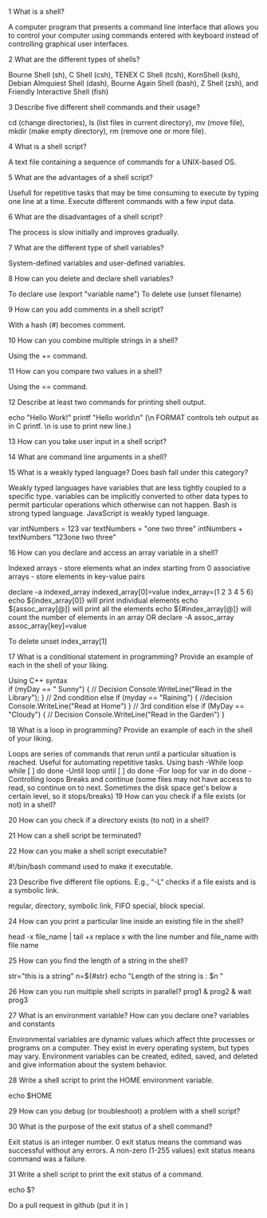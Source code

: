 1 What is a shell?

A computer program that presents a command line interface that allows you to control your computer using commands entered with keyboard instead of controlling graphical user interfaces. 

2 What are the different types of shells?

Bourne Shell (sh), C Shell (csh), TENEX C Shell (tcsh), KornShell (ksh), Debian Almquiest Shell (dash), Bourne Again Shell (bash), Z Shell (zsh), and Friendly Interactive Shell (fish)

3 Describe five different shell commands and their usage?

cd (change directories), ls (list files in current directory), mv (move file), mkdir (make empty directory), rm (remove one or more file).

4 What is a shell script?

A text file containing a sequence of commands for a UNIX-based OS. 

5 What are the advantages of a shell script?

Usefull for repetitive tasks that may be time consuming to execute by typing one line at a time. Execute different commands with a few input data. 

6 What are the disadvantages of a shell script?

The process is slow initially and improves gradually. 

7 What are the different type of shell variables?

System-defined variables and user-defined variables. 

8 How can you delete and declare shell variables?

To declare use (export "variable name")
To delete use (unset filename)

9 How can you add comments in a shell script?

With a hash (#) becomes comment.

10 How can you combine multiple strings in a shell?

Using the += command. 

11 How can you compare two values in a shell?

Using the == command. 

12 Describe at least two commands for printing shell output.

echo "Hello Work!"
printf "Hello world\n" (\n FORMAT controls teh output as in C printf. \n is use to print new line.)

13 How can you take user input in a shell script? 

14 What are command line arguments in a shell?

15 What is a weakly typed language? Does bash fall under this category?

Weakly typed languages have variables that are less tightly coupled to a specific type. variables can be implicitly converted to other data types to permit particular operations which otherwise can not happen. Bash is strong typed language. JavaScript is weakly typed language. 

var intNumbers = 123
var textNumbers = "one two three"
 intNumbers + textNumbers
 "123one two three"

16 How can you declare and access an array variable in a shell?

Indexed arrays - store elements what an index starting from 0
associative arrays - store elements in key-value pairs

declare -a indexed_array
indexed_array[0]=value
index_array=(1 2 3 4 5 6)
echo ${index_array[0]} will print individual elements
echo ${assoc_array[@]} will print all the elements
echo ${#index_array[@]} will count the number of elements in an array
OR
declare -A assoc_array
assoc_array[key]=value

To delete 
unset index_array[1]


17 What is a conditional statement in programming? Provide an example of each in the shell of your liking. 

Using C++ syntax  
if (myDay == " Sunny")
    {
      // Decision
      Console.WriteLine("Read in the Library");
    }
    // 2nd condition
    else if (myday == "Raining")
    {
      //decision
      Console.WriteLine("Read at Home")
    }
    // 3rd condition
    else if (MyDay == "Cloudy")
    {
      // Decision
      Console.WriteLine("Read in the Garden")
    }

18 What is a loop in programming? Provide an example of each in the shell of your liking. 

Loops are series of commands that rerun until a particular situation is reached. Useful for automating repetitive tasks. 
Using bash 
-While loop
while [ <some test> ]
do
<commands>
done
-Until loop 
until [ <some test> ]
do
<commands>
done
-For loop 
for var in <list>
do
<commands>
done
-Controlling loops 
Breaks and continue (some files may not have access to read, so continue on to next. Sometimes the disk space get's below a certain level, so it stops/breaks)
19 How can you check if a file exists (or not) in a shell?

20 How can you check if a directory exists (to not) in a shell?

21 How can a shell script be terminated?

22 How can you make a shell script executable?

#!/bin/bash command used to make it executable. 

23 Describe five different file options. E.g., “-L“ checks if a file exists and is a symbolic link.

regular, directory, symbolic link, FIFO special, block special. 

24 How can you print a particular line inside an existing file in the shell?

head -x file_name | tail +x
replace x with the line number and file_name with file name

25 How can you find the length of a string in the shell?

str="this is a string"
n=${#str}
echo "Length of the string is : $n "

26 How can you run multiple shell scripts in parallel?
prog1 &
prog2 &
wait
prog3

27 What is an environment variable? How can you declare one?
variables and constants 

Environmental variables are dynamic values which affect thte processes or programs on a computer. They exist in every operating system, but types may vary. Environment variables can be created, edited, saved, and deleted and give information about the system behavior. 

28 Write a shell script to print the HOME environment variable. 

echo $HOME

29 How can you debug (or troubleshoot) a problem with a shell script?

30 What is the purpose of the exit status of a shell command?

Exit status is an integer number. 0 exit status means the command was successful without any errors. A non-zero (1-255 values) exit status means command was a failure. 

31 Write a shell script to print the exit status of a command. 

echo $?








Do a pull request in github (put it in )